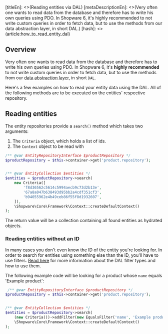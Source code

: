 [titleEn]: <>(Reading entities via DAL)
[metaDescriptionEn]: <>(Very often one wants to read data from the database and therefore has to write his own queries using PDO. In Shopware 6, it's highly recommended to not write custom queries in order to fetch data, but to use the methods from our data abstraction layer, in short DAL.)
[hash]: <>(article:how_to_read_entity_dal)

## Overview

Very often one wants to read data from the database and therefore has to write his own queries using PDO.
In Shopware 6, it's **highly recommended** to not write custom queries in order to fetch data, but
to use the methods from our [data abstraction layer](./../60-references-internals/10-core/130-dal.md), in short `DAL`.

Here's a few examples on how to read your entity data using the DAL.
All of the following methods are to be executed on the entities' respective repository.

## Reading entities

The entity repositories provide a `search()` method which takes two arguments:

1. The `Criteria` object, which holds a list of ids.
2. The `Context` object to be read with

```php
/** @var EntityRepositoryInterface $productRepository */
$productRepository = $this->container->get('product.repository');


/** @var EntityCollection $entities */
$entities = $productRepository->search(
    new Criteria([
        'f8d36562c5614c5994aecb9c73d2b13e',
        '67a8a047b638493d95bb2a4cdf351cf3',
        'b94055962e4b49ceb86f55f8d1932607',
    ]),
    \Shopware\Core\Framework\Context::createDefaultContext()
);
```

The return value will be a collection containing all found entities as hydrated objects.

### Reading entities without an ID

In many cases you don't even know the ID of the entity you're looking for.
In order to search for entities using something else than the ID, you'll have to use filters.
[Read here](./../2-internals/1-core/20-data-abstraction-layer/020-search.md#Filter) for more information about the DAL filter types and how to use them.

The following example code will be looking for a product whose `name` equals 'Example product':

```php
 /** @var EntityRepositoryInterface $productRepository */
$productRepository = $this->container->get('product.repository');


/** @var EntityCollection $entities */
$entities = $productRepository->search(
    (new Criteria())->addFilter(new EqualsFilter('name', 'Example product')),
    \Shopware\Core\Framework\Context::createDefaultContext()
);
```
